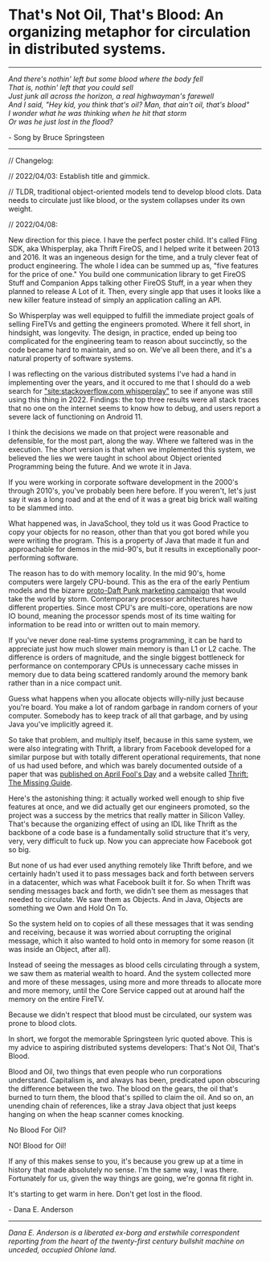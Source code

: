 # That's Not Oil, That's Blood: An organizing metaphor for circulation in distributed systems.

---

*And there's nothin' left but some blood where the body fell  
That is, nothin' left that you could sell  
Just junk all across the horizon, a real highwayman's farewell  
And I said, "Hey kid, you think that's oil? Man, that ain't oil, that's blood"  
I wonder what he was thinking when he hit that storm  
Or was he just lost in the flood?*

 \- Song by Bruce Springsteen
 
---

// Changelog:

// 2022/04/03: Establish title and gimmick.

// TLDR, traditional object-oriented models tend to develop blood clots. Data needs to circulate just like blood, or the system collapses under its own weight.

// 2022/04/08:

New direction for this piece. I have the perfect poster child. It's called Fling SDK, aka Whisperplay, aka Thrift FireOS, and I helped write it between 2013 and 2016. It was an ingeneous design for the time, and a truly clever feat of product engineering. The whole I idea can be summed up as, "five features for the price of one." You build one communication library to get FireOS Stuff and Companion Apps talking other FireOS Stuff, in a year when they planned to release A Lot of it. Then, every single app that uses it looks like a new killer feature instead of simply an application calling an API.

So Whisperplay was well equipped to fulfill the immediate project goals of selling FireTVs and getting the engineers promoted. Where it fell short, in hindsight, was longevity. The design, in practice, ended up being too complicated for the engineering team to reason about succinctly, so the code became hard to maintain, and so on. We've all been there, and it's a natural property of software systems.

I was reflecting on the various distributed systems I've had a hand in implementing over the years, and it occured to me that I should do a web search for ["site:stackoverflow.com whisperplay"](https://www.google.com/search?q=site:stackoverflow.com%20whisperplay) to see if anyone was still using this thing in 2022. Findings: the top three results were all stack traces that no one on the internet seems to know how to debug, and users report a severe lack of functioning on Android 11.

I think the decisions we made on that project were reasonable and defensible, for the most part, along the way. Where we faltered was in the execution. The short version is that when we implemented this system, we believed the lies we were taught in school about Object oriented Programming being the future. And we wrote it in Java.

If you were working in corporate software development in the 2000's through 2010's, you've probably been here before. If you weren't, let's just say it was a long road and at the end of it was a great big brick wall waiting to be slammed into. 

What happened was, in JavaSchool, they told us it was Good Practice to copy your objects for no reason, other than that you got bored while you were writing the program. This is a property of Java that made it fun and approachable for demos in the mid-90's, but it results in exceptionally poor-performing software.

The reason has to do with memory locality. In the mid 90's, home computers were largely CPU-bound. This as the era of the early Pentium models and the bizarre [proto-Daft Punk marketing campaign](https://www.youtube.com/watch?v=es_YbDQnTqo) that would take the world by storm. Contemporary processor architectures have different properties. Since most CPU's are multi-core, operations are now IO bound, meaning the processor spends most of its time waiting for information to be read into or written out to main memory. 

If you've never done real-time systems programming, it can be hard to appreciate just how much slower main memory is than L1 or L2 cache. The difference is orders of magnitude, and the single biggest bottleneck for performance on contemporary CPUs is unnecessary cache misses in memory due to data being scattered randomly around the memory bank rather than in a nice compact unit.

Guess what happens when you allocate objects willy-nilly just because you're board. You make a lot of random garbage in random corners of your computer. Somebody has to keep track of all that garbage, and by using Java you've implicitly agreed it.

So take that problem, and multiply itself, because in this same system, we were also integrating with Thrift, a library from Facebook developed for a similar purpose but with totally different operational requirements, that none of us had used before, and which was barely documented outside of a paper that was [published on April Fool's Day](../april/thrift.md) and a website called [Thrift: The Missing Guide](https://diwakergupta.github.io/thrift-missing-guide/).

Here's the astonishing thing: it actually worked well enough to ship five features at once, and we did actually get our engineers promoted, so the project was a success by the metrics that really matter in Silicon Valley. That's because the organizing effect of using an IDL like Thrift as the backbone of a code base is a fundamentally solid structure that it's very, very, very difficult to fuck up. Now you can appreciate how Facebook got so big.

But none of us had ever used anything remotely like Thrift before, and we certainly hadn't used it to pass messages back and forth between servers in a datacenter, which was what Facebook built it for. So when Thrift was sending messages back and forth, we didn't see them as messages that needed to circulate. We saw them as Objects. And in Java, Objects are something we Own and Hold On To.

So the system held on to copies of all these messages that it was sending and receiving, because it was worried about corrupting the original message, which it also wanted to hold onto in memory for some reason (it was inside an Object, after all).

Instead of seeing the messages as blood cells circulating through a system, we saw them as material wealth to hoard. And the system collected more and more of these messages, using more and more threads to allocate more and more memory, until the Core Service capped out at around half the memory on the entire FireTV.

Because we didn't respect that blood must be circulated, our system was prone to blood clots.

In short, we forgot the memorable Springsteen lyric quoted above. This is my advice to aspiring distributed systems developers: That's Not Oil, That's Blood.

Blood and Oil, two things that even people who run corporations understand. Capitalism is, and always has been, predicated upon obscuring the difference between the two. The blood on the gears, the oil that's burned to turn them, the blood that's spilled to claim the oil. And so on, an unending chain of references, like a stray Java object that just keeps hanging on when the heap scanner comes knocking.

No Blood For Oil?

NO! Blood for Oil!

If any of this makes sense to you, it's because you grew up at a time in history that made absolutely no sense. I'm the same way, I was there. Fortunately for us, given the way things are going, we're gonna fit right in.

It's starting to get warm in here. Don't get lost in the flood.

\- Dana E. Anderson

---

*Dana E. Anderson is a liberated ex-borg and erstwhile correspondent reporting from the heart of the twenty-first century bullshit machine on unceded, occupied Ohlone land.*
